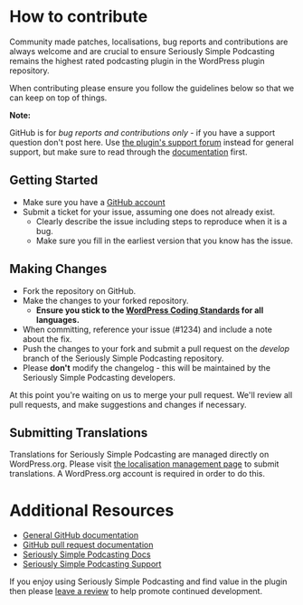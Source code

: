 # How to contribute

Community made patches, localisations, bug reports and contributions are always welcome and are crucial to ensure Seriously Simple Podcasting remains the highest rated podcasting plugin in the WordPress plugin repository.

When contributing please ensure you follow the guidelines below so that we can keep on top of things.

__Note:__

GitHub is for *bug reports and contributions only* - if you have a support question don't post here. Use [the plugin's support forum](http://wordpress.org/support/plugin/seriously-simple-podcasting) instead for general support, but make sure to read through the [documentation](http://www.seriouslysimplepodcasting.com/documentation/) first.

## Getting Started

* Make sure you have a [GitHub account](https://github.com/signup/free)
* Submit a ticket for your issue, assuming one does not already exist.
  * Clearly describe the issue including steps to reproduce when it is a bug.
  * Make sure you fill in the earliest version that you know has the issue.

## Making Changes

* Fork the repository on GitHub.
* Make the changes to your forked repository.
  * **Ensure you stick to the [WordPress Coding Standards](http://make.wordpress.org/core/handbook/coding-standards/) for all languages.**
* When committing, reference your issue (#1234) and include a note about the fix.
* Push the changes to your fork and submit a pull request on the *develop* branch of the Seriously Simple Podcasting repository.
* Please **don't** modify the changelog - this will be maintained by the Seriously Simple Podcasting developers.

At this point you're waiting on us to merge your pull request. We'll review all pull requests, and make suggestions and changes if necessary.

## Submitting Translations

Translations for Seriously Simple Podcasting are managed directly on WordPress.org. Please visit [the localisation management page](https://translate.wordpress.org/projects/wp-plugins/seriously-simple-podcasting) to submit translations. A WordPress.org account is required in order to do this.

# Additional Resources

* [General GitHub documentation](http://help.github.com/)
* [GitHub pull request documentation](http://help.github.com/send-pull-requests/)
* [Seriously Simple Podcasting Docs](http://www.seriouslysimplepodcasting.com/)
* [Seriously Simple Podcasting Support](http://wordpress.org/support/plugin/seriously-simple-podcasting)

If you enjoy using Seriously Simple Podcasting and find value in the plugin then please [leave a review](https://wordpress.org/support/view/plugin-reviews/seriously-simple-podcasting?rate=5#postform) to help promote continued development.
